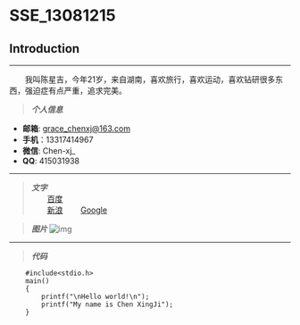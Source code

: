 # SSE_13081215
## Introduction
***
　　我叫陈星吉，今年21岁，来自湖南，喜欢旅行，喜欢运动，喜欢钻研很多东西，强迫症有点严重，追求完美。
  

>***个人信息***
* **邮箱**: grace_chenxj@163.com
* **手机**：13317414967
* **微信**: Chen-xj_
* **QQ**: 415031938



***
>***文字***  
　　[百度](http://www.baidu.com)  
　　[新浪](http://www.sina.com)
　　[Google](http://www.google.com)
    
>***图片***
    ![img](http://pic24.nipic.com/20121008/9195996_102130319123_2.jpg)

***
>***代码***
```
    #include<stdio.h>
    main()
    {
        printf("\nHello world!\n");
        printf("My name is Chen XingJi");
    }
```
